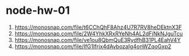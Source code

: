 # node-hw-01

1. https://monosnap.com/file/t6CChQhF8Ahz4U7R7RV8heDEktnX3F
2. https://monosnap.com/file/2W4YhkXRxRYeNh4AL2dFjNkNJguTcu
3. https://monosnap.com/file/ve1ou8QbmQuE3RydfhB31PL4EahV4Y
4. https://monosnap.com/file/IfG1lfrjx4dAvbozaIg4onWZqoGxp2
